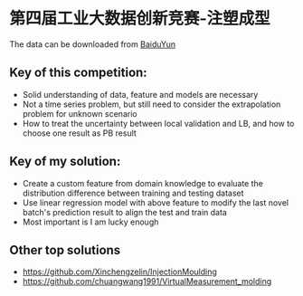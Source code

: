 # 第四届工业大数据创新竞赛-注塑成型

The data can be downloaded from [BaiduYun](https://github.com/LongxingTan/Data-competitions/issues/3)

<!-- ![rank](./rank.png) -->

## Key of this competition:
- Solid understanding of data, feature and models are necessary
- Not a time series problem, but still need to consider the extrapolation problem for unknown scenario
- How to treat the uncertainty between local validation and LB, and how to choose one result as PB result

## Key of my solution:
- Create a custom feature from domain knowledge to evaluate the distribution difference between training and testing dataset
- Use linear regression model with above feature to modify the last novel batch's prediction result to align the test and train data
- Most important is I am lucky enough

## Other top solutions
- https://github.com/Xinchengzelin/InjectionMoulding
- https://github.com/chuangwang1991/VirtualMeasurement_molding
